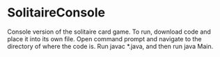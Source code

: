 # SolitaireConsole
Console version of the solitaire card game.
To run, download code and place it into its own file. Open command prompt and navigate to the directory of where the code is. Run javac *.java, and then run java Main.
